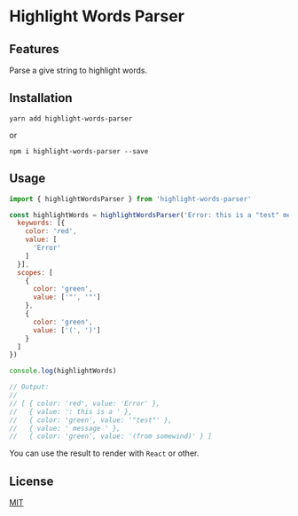 # Highlight Words Parser

## Features

Parse a give string to highlight words.

## Installation

```shell
yarn add highlight-words-parser
```

or

```shell
npm i highlight-words-parser --save
```

## Usage

```js
import { highlightWordsParser } from 'highlight-words-parser'

const highlightWords = highlightWordsParser('Error: this is a "test" message (from somewind)', {
  keywords: [{
    color: 'red',
    value: [
      'Error'
    ]
  }],
  scopes: [
    {
      color: 'green',
      value: ['"', '"']
    },
    {
      color: 'green',
      value: ['(', ')']
    }
  ]
})

console.log(highlightWords)

// Output:
//
// [ { color: 'red', value: 'Error' },
//   { value: ': this is a ' },
//   { color: 'green', value: '"test"' },
//   { value: ' message ' },
//   { color: 'green', value: '(from somewind)' } ]
```

You can use the result to render with `React` or other. 

## License

[MIT](./LICENSE)
